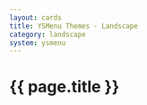 ```yaml
---
layout: cards
title: YSMenu Themes - Landscape
category: landscape
system: ysmenu
---
```


# {{ page.title }}
